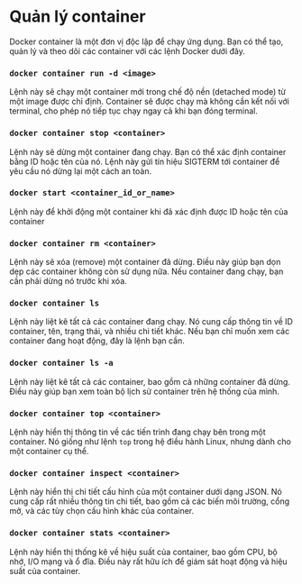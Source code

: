 # Quản lý container
Docker container là một đơn vị độc lập để chạy ứng dụng. Bạn có thể tạo, quản lý và theo dõi các container với các lệnh Docker dưới đây.
### `docker container run -d <image>` 
Lệnh này sẽ chạy một container mới trong chế độ nền (detached mode) từ một image được chỉ định. Container sẽ được chạy mà không cần kết nối với terminal, cho phép nó tiếp tục chạy ngay cả khi bạn đóng terminal.

### `docker container stop <container>`
Lệnh này sẽ dừng một container đang chạy. Bạn có thể xác định container bằng ID hoặc tên của nó. Lệnh này gửi tín hiệu SIGTERM tới container để yêu cầu nó dừng lại một cách an toàn.

### `docker start <container_id_or_name>`
Lệnh này để khởi động một container khi đã xác định được ID hoặc tên của container

### `docker container rm <container>`
Lệnh này sẽ xóa (remove) một container đã dừng. Điều này giúp bạn dọn dẹp các container không còn sử dụng nữa. Nếu container đang chạy, bạn cần phải dừng nó trước khi xóa.

### `docker container ls`
Lệnh này liệt kê tất cả các container đang chạy. Nó cung cấp thông tin về ID container, tên, trạng thái, và nhiều chi tiết khác. Nếu bạn chỉ muốn xem các container đang hoạt động, đây là lệnh bạn cần.

### `docker container ls -a`
Lệnh này liệt kê tất cả các container, bao gồm cả những container đã dừng. Điều này giúp bạn xem toàn bộ lịch sử container trên hệ thống của mình.

### `docker container top <container>`
Lệnh này hiển thị thông tin về các tiến trình đang chạy bên trong một container. Nó giống như lệnh `top` trong hệ điều hành Linux, nhưng dành cho một container cụ thể.

### `docker container inspect <container>`
Lệnh này hiển thị chi tiết cấu hình của một container dưới dạng JSON. Nó cung cấp rất nhiều thông tin chi tiết, bao gồm cả các biến môi trường, cổng mở, và các tùy chọn cấu hình khác của container.

### `docker container stats <container>`
Lệnh này hiển thị thống kê về hiệu suất của container, bao gồm CPU, bộ nhớ, I/O mạng và ổ đĩa. Điều này rất hữu ích để giám sát hoạt động và hiệu suất của container.
